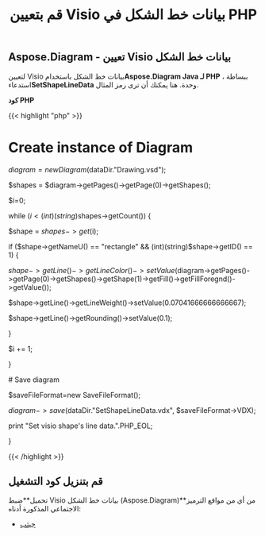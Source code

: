﻿---
title: قم بتعيين Visio بيانات خط الشكل في PHP
type: docs
weight: 140
url: /ar/java/set-visio-shape-s-line-data-in-php/
---
## **Aspose.Diagram - تعيين Visio بيانات خط الشكل**
 لتعيين Visio بيانات خط الشكل باستخدام**Aspose.Diagram Java لـ PHP** ، ببساطة استدعاء**SetShapeLineData** وحدة. هنا يمكنك أن ترى رمز المثال.

**كود PHP**

{{< highlight "php" >}}

 # Create instance of Diagram

$diagram = new Diagram($dataDir."Drawing.vsd");

$shapes = $diagram->getPages()->getPage(0)->getShapes();

$i=0;

while ($i<(int)(string)$shapes->getCount()) {

$shape = $shapes->get($i);

if ($shape->getNameU() == "rectangle" && (int)(string)$shape->getID() == 1) {

$shape->getLine()->getLineColor()->setValue($diagram->getPages()->getPage(0)->getShapes()->getShape(1)->getFill()->getFillForegnd()->getValue());

$shape->getLine()->getLineWeight()->setValue(0.07041666666666667);

$shape->getLine()->getRounding()->setValue(0.1);

}

$i += 1;

}

\# Save diagram

$saveFileFormat=new SaveFileFormat();

$diagram->save($dataDir."SetShapeLineData.vdx", $saveFileFormat->VDX);

print "Set visio shape's line data.".PHP_EOL;

}

{{< /highlight >}}
## **قم بتنزيل كود التشغيل**
 تحميل**ضبط Visio بيانات خط الشكل (Aspose.Diagram)**من أي من مواقع الترميز الاجتماعي المذكورة أدناه:

- [جيثب](https://github.com/asposediagram/Aspose.Diagram-for-Java/blob/master/Plugins/Aspose_Diagram_Java_for_PHP/src/aspose/diagram/WorkingwithShapes/SetShapeLineData.php)
